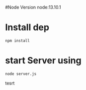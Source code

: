 
#Node Version
node:13.10.1

# Install dep
`npm install`

# start Server using 
`node server.js`

tesrt
